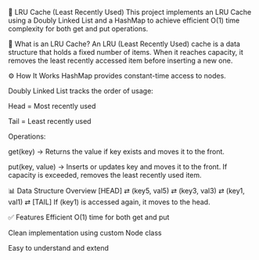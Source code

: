 🧠 LRU Cache (Least Recently Used)
This project implements an LRU Cache using a Doubly Linked List and a HashMap to achieve efficient O(1) time complexity for both get and put operations.

📌 What is an LRU Cache?
An LRU (Least Recently Used) cache is a data structure that holds a fixed number of items. When it reaches capacity, it removes the least recently accessed item before inserting a new one.

⚙️ How It Works
HashMap provides constant-time access to nodes.

Doubly Linked List tracks the order of usage:

Head = Most recently used

Tail = Least recently used

Operations:

get(key) → Returns the value if key exists and moves it to the front.

put(key, value) → Inserts or updates key and moves it to the front. If capacity is exceeded, removes the least recently used item.


📊 Data Structure Overview
[HEAD] ⇄ (key5, val5) ⇄ (key3, val3) ⇄ (key1, val1) ⇄ [TAIL]
If (key1) is accessed again, it moves to the head.

✅ Features
Efficient O(1) time for both get and put

Clean implementation using custom Node class

Easy to understand and extend
